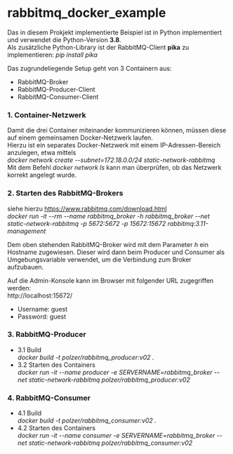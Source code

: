 # rabbitmq_docker_example

Das in diesem Prokjekt implementierte Beispiel ist in Python implementiert und verwendet die Python-Version **3.8**.  
Als zusätzliche Python-Library ist der RabbitMQ-Client **pika** zu implementieren: *pip install pika*

Das zugrundeliegende Setup geht von 3 Containern aus:
- RabbitMQ-Broker
- RabbitMQ-Producer-Client
- RabbitMQ-Consumer-Client

### 1. Container-Netzwerk
Damit die drei Container miteinander kommunizieren können, müssen diese auf einem gemeinsamen Docker-Netzwerk laufen.  
Hierzu ist ein separates Docker-Netzwerk mit einem IP-Adressen-Bereich anzulegen, etwa mittels  
*docker network create --subnet=172.18.0.0/24 static-network-rabbitmq*  
Mit dem Befehl *docker network ls* kann man überprüfen, ob das Netzwerk korrekt angelegt wurde.

### 2. Starten des RabbitMQ-Brokers
siehe hierzu https://www.rabbitmq.com/download.html  
*docker run -it --rm --name rabbitmq_broker -h rabbitmq_broker --net static-network-rabbitmq -p 5672:5672 -p 15672:15672 rabbitmq:3.11-management*

Dem oben stehenden RabbitMQ-Broker wird mit dem Parameter *h* ein Hostname zugewiesen. Dieser wird dann beim Producer und Consumer als Umgebungsvariable verwendet, um die Verbindung zum Broker aufzubauen.

Auf die Admin-Konsole kann im Browser mit folgender URL zugegriffen werden:  
http://localhost:15672/

- Username: guest
- Password: guest

### 3. RabbitMQ-Producer
- 3.1 Build  
*docker build -t polzer/rabbitmq_producer:v02 .*  
- 3.2 Starten des Containers  
*docker run -it --name producer -e SERVERNAME=rabbitmq_broker --net static-network-rabbitmq polzer/rabbitmq_producer:v02*  

### 4. RabbitMQ-Consumer
- 4.1 Build  
*docker build -t polzer/rabbitmq_consumer:v02 .*  
- 4.2 Starten des Containers  
*docker run -it --name consumer -e SERVERNAME=rabbitmq_broker --net static-network-rabbitmq polzer/rabbitmq_consumer:v02*  
